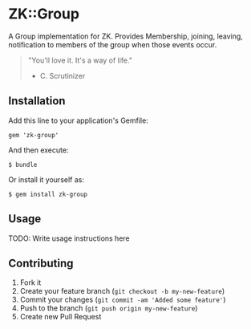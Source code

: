 # ZK::Group

A Group implementation for ZK. Provides Membership, joining, leaving, notification to members of the group when those events occur.

> "You'll love it. It's a way of life."
>  - C. Scrutinizer

## Installation

Add this line to your application's Gemfile:

    gem 'zk-group'

And then execute:

    $ bundle

Or install it yourself as:

    $ gem install zk-group

## Usage

TODO: Write usage instructions here

## Contributing

1. Fork it
2. Create your feature branch (`git checkout -b my-new-feature`)
3. Commit your changes (`git commit -am 'Added some feature'`)
4. Push to the branch (`git push origin my-new-feature`)
5. Create new Pull Request
